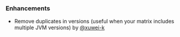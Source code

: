 ### Enhancements

- Remove duplicates in versions (useful when your matrix includes multiple JVM versions) by [@xuwei-k](https://github.com/xuwei-k)
